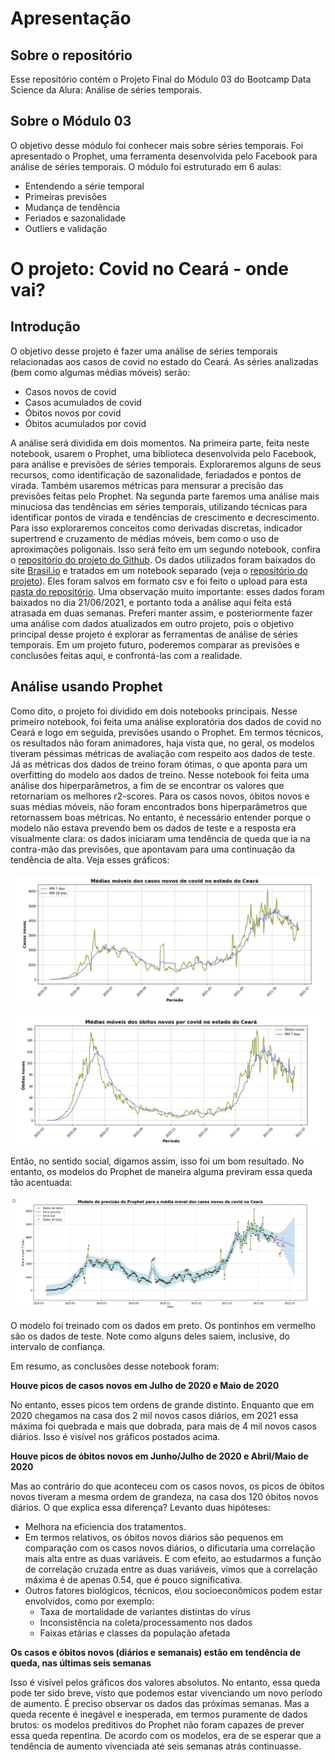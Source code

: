 # Apresentação
## Sobre o repositório
Esse repositório contém o Projeto Final do Módulo 03 do Bootcamp Data Science da Alura: Análise de séries temporais.

## Sobre o Módulo 03
O objetivo desse módulo foi conhecer mais sobre séries temporais. Foi apresentado o Prophet, uma ferramenta desenvolvida pelo Facebook para análise de séries temporais. O módulo foi estruturado em 6 aulas:
- Entendendo a série temporal
- Primeiras previsões
- Mudança de tendência
- Feriados e sazonalidade
- Outliers e validação

# O projeto: Covid no Ceará - onde vai? 
## Introdução

O objetivo desse projeto é fazer uma análise de séries temporais relacionadas aos casos de covid no estado do Ceará. As séries analizadas (bem como algumas médias móveis) serão:

-  Casos novos de covid
-  Casos acumulados de covid
-  Óbitos novos por covid
-  Óbitos acumulados por covid


A análise será dividida em dois momentos. Na primeira parte, feita neste notebook, usarem o Prophet, uma biblioteca desenvolvida pelo Facebook, para análise e previsões de séries temporais. Exploraremos alguns de seus recursos, como identificação de sazonalidade, feriadados e pontos de virada. Também usaremos métricas para mensurar a precisão das previsões feitas pelo Prophet.
Na segunda parte faremos uma análise mais minuciosa das tendências em séries temporais, utilizando técnicas para identificar pontos de virada e tendências de crescimento e decrescimento. Para isso exploraremos conceitos como derivadas discretas, indicador supertrend e cruzamento de médias móveis, bem como o uso de aproximações poligonais. Isso será feito em um segundo notebook, confira o [repositório do projeto do Github](https://github.com/renanmath/Bootcamp_Projeto_Modulo03).
Os dados utilizados foram baixados do site [Brasil.io](https://brasil.io/dataset/covid19/caso_full/) e tratados em um notebook separado (veja o [repositório do projeto](https://github.com/renanmath/Bootcamp_Projeto_Modulo03)). Eles foram salvos em formato csv e foi feito o upload para esta [pasta do repositório](https://github.com/renanmath/Bootcamp_Projeto_Modulo03/tree/main/dados). 
Uma observação muito importante: esses dados foram baixados no dia 21/06/2021, e portanto toda a análise aqui feita está atrasada em duas semanas. Preferi manter assim, e posteriormente fazer uma análise com dados atualizados em outro projeto, pois o objetivo principal desse projeto é explorar as ferramentas de análise de séries temporais. Em um projeto futuro, poderemos comparar as previsões e conclusões feitas aqui, e confrontá-las com a realidade. 

## Análise usando Prophet
Como dito, o projeto foi dividido em dois notebooks principais. Nesse primeiro notebook, foi feita uma análise exploratória dos dados de covid no Ceará e logo em seguida, previsões usando o Prophet. Em termos técnicos, os resultados não foram animadores, haja vista que, no geral, os modelos tiveram péssimas métricas de avaliação com respeito aos dados de teste. Já as métricas dos dados de treino foram ótimas, o que aponta para um overfitting do modelo aos dados de treino. Nesse notebook foi feita uma análise dos hiperparâmetros, a fim de se encontrar os valores que retornariam os melhores r2-scores. Para os casos novos, óbitos novos e suas médias móveis, não foram encontrados bons hiperparâmetros que retornassem boas métricas.
No entanto, é necessário entender porque o modelo não estava prevendo bem os dados de teste e a resposta era visualmente clara: os dados iniciaram uma tendência de queda que ia na contra-mão das previsões, que apontavam para uma continuação da tendência de alta. Veja esses gráficos:

![médias móveis casos novos](https://github.com/renanmath/Bootcamp_Projeto_Modulo03/raw/main/imagens/mm_casos_novos_covid.jpg)

![médias móveis óbitos novos](https://github.com/renanmath/Bootcamp_Projeto_Modulo03/raw/main/imagens/mm_casos_novos.jpg)

Então, no sentido social, digamos assim, isso foi um bom resultado. No entanto, os modelos do Prophet de maneira alguma previram essa queda tão acentuada:

![modelo prhophet - média movel casos novos](https://github.com/renanmath/Bootcamp_Projeto_Modulo03/raw/main/imagens/prophet_mm_casos_novos.jpg)

O modelo foi treinado com os dados em preto. Os pontinhos em vermelho são os dados de teste. Note como alguns deles saiem, inclusive, do intervalo de confiança. 

Em resumo, as conclusões desse notebook foram:

**Houve picos de casos novos em Julho de 2020 e Maio de 2020**

No entanto, esses picos tem ordens de grande distinto. Enquanto que em 2020 chegamos na casa dos 2 mil novos casos diários, em 2021 essa máxima foi quebrada e mais que dobrada, para mais de 4 mil novos casos diários. Isso é visível nos gráficos postados acima.

**Houve picos de óbitos novos em Junho/Julho de 2020 e Abril/Maio de 2020**

Mas ao contrário do que aconteceu com os casos novos, os picos de óbitos novos tiveram a mesma ordem de grandeza, na casa dos 120 óbitos novos diários. O que explica essa diferença? Levanto duas hipóteses:
- Melhora na eficiencia dos tratamentos.
- Em termos relativos, os óbitos novos diários são pequenos em comparação com os casos novos diários, o dificutaria uma correlação mais alta entre as duas variáveis. E com efeito, ao estudarmos a função de correlação cruzada entre as duas variáveis, vimos que a correlação máxima é de apenas 0.54, que é pouco significativa.
- Outros fatores biológicos, técnicos, e\ou socioeconômicos podem estar envolvidos, como por exemplo:
  - Taxa de mortalidade de variantes distintas do vírus
  - Inconsistência na coleta/processamento nos dados
  - Faixas etárias e classes da população afetada

**Os casos e óbitos novos (diários e semanais) estão em tendência de queda, nas últimas seis semanas**

Isso é visível pelos gráficos dos valores absolutos. No entanto, essa queda pode ter sido breve, visto que podemos estar vivenciando um novo período de aumento. É preciso observar os dados das próximas semanas. 
Mas a queda recente é inegável e inesperada, em termos puramente de dados brutos: os modelos preditivos do Prophet não foram capazes de prever essa queda repentina. De acordo com os modelos, era de se esperar que a tendência de aumento vivenciada até seis semanas atrás continuasse. 

